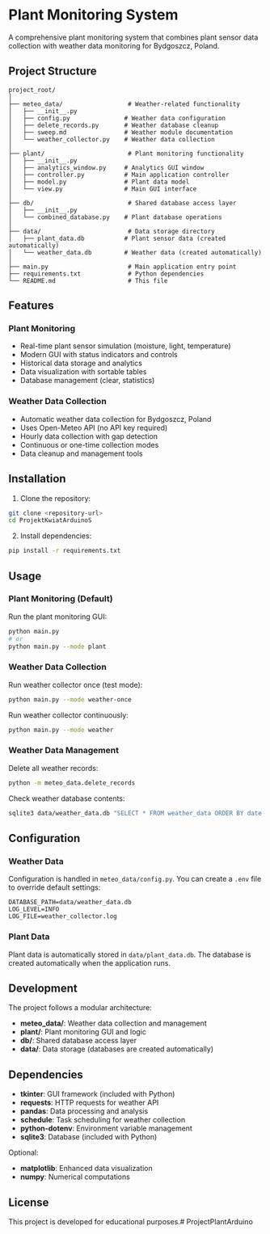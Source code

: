# Plant Monitoring System

A comprehensive plant monitoring system that combines plant sensor data collection with weather data monitoring for Bydgoszcz, Poland.

## Project Structure

```
project_root/
│
├── meteo_data/                  # Weather-related functionality
│   ├── __init__.py
│   ├── config.py               # Weather data configuration
│   ├── delete_records.py       # Weather database cleanup
│   ├── sweep.md                # Weather module documentation
│   └── weather_collector.py    # Weather data collection
│
├── plant/                       # Plant monitoring functionality
│   ├── __init__.py
│   ├── analytics_window.py     # Analytics GUI window
│   ├── controller.py           # Main application controller
│   ├── model.py                # Plant data model
│   └── view.py                 # Main GUI interface
│
├── db/                          # Shared database access layer
│   ├── __init__.py
│   └── combined_database.py    # Plant database operations
│
├── data/                        # Data storage directory
│   ├── plant_data.db           # Plant sensor data (created automatically)
│   └── weather_data.db         # Weather data (created automatically)
│
├── main.py                      # Main application entry point
├── requirements.txt             # Python dependencies
└── README.md                    # This file
```

## Features

### Plant Monitoring
- Real-time plant sensor simulation (moisture, light, temperature)
- Modern GUI with status indicators and controls
- Historical data storage and analytics
- Data visualization with sortable tables
- Database management (clear, statistics)

### Weather Data Collection
- Automatic weather data collection for Bydgoszcz, Poland
- Uses Open-Meteo API (no API key required)
- Hourly data collection with gap detection
- Continuous or one-time collection modes
- Data cleanup and management tools

## Installation

1. Clone the repository:
```bash
git clone <repository-url>
cd ProjektKwiatArduinoS
```

2. Install dependencies:
```bash
pip install -r requirements.txt
```

## Usage

### Plant Monitoring (Default)
Run the plant monitoring GUI:
```bash
python main.py
# or
python main.py --mode plant
```

### Weather Data Collection
Run weather collector once (test mode):
```bash
python main.py --mode weather-once
```

Run weather collector continuously:
```bash
python main.py --mode weather
```

### Weather Data Management
Delete all weather records:
```bash
python -m meteo_data.delete_records
```

Check weather database contents:
```bash
sqlite3 data/weather_data.db "SELECT * FROM weather_data ORDER BY date DESC, time DESC LIMIT 10;"
```

## Configuration

### Weather Data
Configuration is handled in `meteo_data/config.py`. You can create a `.env` file to override default settings:

```env
DATABASE_PATH=data/weather_data.db
LOG_LEVEL=INFO
LOG_FILE=weather_collector.log
```

### Plant Data
Plant data is automatically stored in `data/plant_data.db`. The database is created automatically when the application runs.

## Development

The project follows a modular architecture:

- **meteo_data/**: Weather data collection and management
- **plant/**: Plant monitoring GUI and logic
- **db/**: Shared database access layer
- **data/**: Data storage (databases are created automatically)

## Dependencies

- **tkinter**: GUI framework (included with Python)
- **requests**: HTTP requests for weather API
- **pandas**: Data processing and analysis
- **schedule**: Task scheduling for weather collection
- **python-dotenv**: Environment variable management
- **sqlite3**: Database (included with Python)

Optional:
- **matplotlib**: Enhanced data visualization
- **numpy**: Numerical computations

## License

This project is developed for educational purposes.#   P r o j e c t P l a n t A r d u i n o  
 